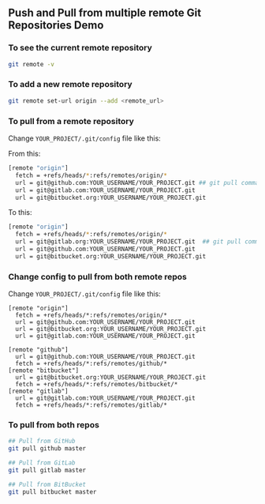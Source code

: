 ## Push and Pull from multiple remote Git Repositories Demo

### To see the current remote repository

```bash
git remote -v
```

### To add a new remote repository

```bash
git remote set-url origin --add <remote_url>
```

### To pull from a remote repository

Change `YOUR_PROJECT/.git/config` file like this:

From this:

```bash
[remote "origin"]
  fetch = +refs/heads/*:refs/remotes/origin/*
  url = git@github.com:YOUR_USERNAME/YOUR_PROJECT.git ## git pull command will pull from this repo from GitHub
  url = git@gitlab.com:YOUR_USERNAME/YOUR_PROJECT.git
  url = git@bitbucket.org:YOUR_USERNAME/YOUR_PROJECT.git
```

To this:

```bash
[remote "origin"]
  fetch = +refs/heads/*:refs/remotes/origin/*
  url = git@gitlab.org:YOUR_USERNAME/YOUR_PROJECT.git  ## git pull command will pull from this repo from gitlab
  url = git@github.com:YOUR_USERNAME/YOUR_PROJECT.git
  url = git@bitbucket.org:YOUR_USERNAME/YOUR_PROJECT.git
```

### Change config to pull from both remote repos

Change `YOUR_PROJECT/.git/config` file like this:

```
[remote "origin"]
  fetch = +refs/heads/*:refs/remotes/origin/*
  url = git@github.com:YOUR_USERNAME/YOUR_PROJECT.git
  url = git@bitbucket.org:YOUR_USERNAME/YOUR_PROJECT.git
  url = git@gitlab.com:YOUR_USERNAME/YOUR_PROJECT.git

[remote "github"]
  url = git@github.com:YOUR_USERNAME/YOUR_PROJECT.git
  fetch = +refs/heads/*:refs/remotes/github/*
[remote "bitbucket"]
  url = git@bitbucket.org:YOUR_USERNAME/YOUR_PROJECT.git
  fetch = +refs/heads/*:refs/remotes/bitbucket/*
[remote "gitlab"]
  url = git@gitlab.com:YOUR_USERNAME/YOUR_PROJECT.git
  fetch = +refs/heads/*:refs/remotes/gitlab/*
```

### To pull from both repos

```bash
## Pull from GitHub
git pull github master

## Pull from GitLab
git pull gitlab master

## Pull from BitBucket
git pull bitbucket master
```
